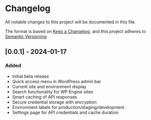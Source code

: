 # Changelog
All notable changes to this project will be documented in this file.

The format is based on [Keep a Changelog](https://keepachangelog.com/en/1.0.0/),
and this project adheres to [Semantic Versioning](https://semver.org/spec/v2.0.0.html).

## [0.0.1] - 2024-01-17
### Added
- Initial beta release
- Quick access menu in WordPress admin bar
- Current site and environment display
- Search functionality for WP Engine sites
- Smart caching of API responses
- Secure credential storage with encryption
- Environment labels for production/staging/development
- Settings page for API credentials and cache duration
